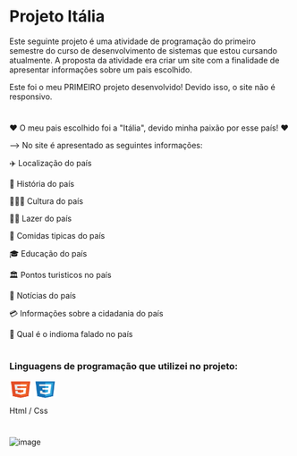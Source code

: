 # Projeto Itália
Este seguinte projeto é uma atividade de programação do primeiro semestre do curso de desenvolvimento de sistemas que estou cursando atualmente. A proposta da atividade era criar um site com a finalidade de apresentar informações sobre um pais escolhido. 

Este foi o meu PRIMEIRO projeto desenvolvido! Devido isso, o site não é responsivo.

#

❤️ O meu pais escolhido foi a "Itália", devido minha paixão por esse país! ❤️

--> No site é apresentado as seguintes informações: 

✈️ Localização do país 

 📖 História do país 

🤸🏻‍♂️ Cultura do país 

🏄‍♂️ Lazer do país 

🍞 Comidas tipicas do país

🎓 Educação do país

🏛 Pontos turisticos no país

📲 Notícias do país 

💳 Informações sobre a cidadania do país

👅 Qual é o indioma falado no país

#

### Linguagens de programação que utilizei no projeto:
<img align="center" alt="HTML" height="30" width="40" src="https://raw.githubusercontent.com/devicons/devicon/master/icons/html5/html5-original.svg"> <img align="center" alt="CSS" height="30" width="40" src="https://raw.githubusercontent.com/devicons/devicon/master/icons/css3/css3-original.svg">

Html / Css

#

![image](https://user-images.githubusercontent.com/123119430/215527939-74660f72-0818-4e3c-8df6-bc1439045be2.png)

